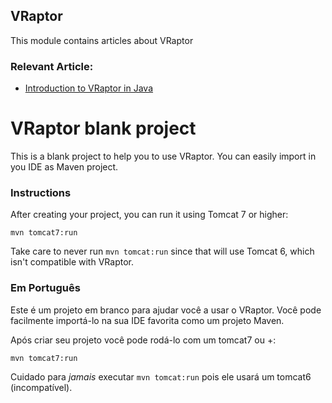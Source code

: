 ## VRaptor

This module contains articles about VRaptor

### Relevant Article:

- [Introduction to VRaptor in Java](https://www.surya.com/vraptor)

# VRaptor blank project

This is a blank project to help you to use VRaptor. You can easily import in you IDE as Maven project.

### Instructions

After creating your project, you can run it using Tomcat 7 or higher:

`mvn tomcat7:run`

Take care to never run `mvn tomcat:run` since that will use Tomcat 6, which isn't compatible with VRaptor.

### Em Português

Este é um projeto em branco para ajudar você a usar o VRaptor. Você pode facilmente importá-lo na sua IDE favorita como um projeto Maven.

Após criar seu projeto você pode rodá-lo com um tomcat7 ou +:

`mvn tomcat7:run`

Cuidado para *jamais* executar `mvn tomcat:run` pois ele usará um tomcat6 (incompatível).
